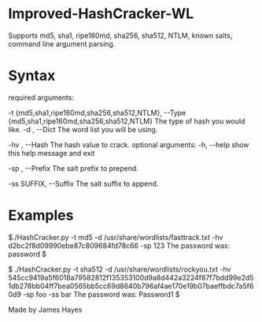 # Improved-HashCracker-WL
Supports md5, sha1, ripe160md, sha256, sha512, NTLM, known salts, command line argument parsing.


# Syntax 


required arguments:

-t {md5,sha1,ripe160md,sha256,sha512,NTLM}, --Type {md5,sha1,ripe160md,sha256,sha512,NTLM}
                        The type of hash you would like.
-d <DICT>, --Dict <DICT>  The word list you will be using.

-hv <HASH>, --Hash <HASH>
                        The hash value to crack.
optional arguments:
  -h, --help            show this help message and exit
  
  
  -sp <PREFIX>, --Prefix <PREFIX>
                        The salt prefix to prepend.
 
  -ss SUFFIX, --Suffix <SUFFIX>
                        The salt suffix to append.

# Examples


$./HashCracker.py -t md5 -d /usr/share/wordlists/fasttrack.txt -hv d2bc2f8d09990ebe87c809684fd78c66 -sp 123
The password was: password
$

$ ./HashCracker.py -t sha512 -d /usr/share/wordlists/rockyou.txt -hv 545cc9419a5f6018a79582812f135353100d9a8d442a3224f87f7bdd99e2d51db278bb04ff7bea0565bb5cc69d8640b796af4ae170e19b07baeffbdc7a5f60d9 -sp foo -ss bar
The password was: Password1
$ 

Made by James Hayes
